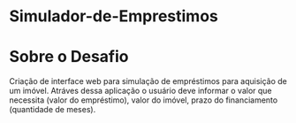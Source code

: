 # Simulador-de-Emprestimos

# Sobre o Desafio

Criação de interface web para simulação de empréstimos para aquisição de um imóvel. Atráves dessa aplicação o usuário deve informar o valor que necessita (valor do empréstimo), valor do imóvel, prazo do financiamento (quantidade de meses).


